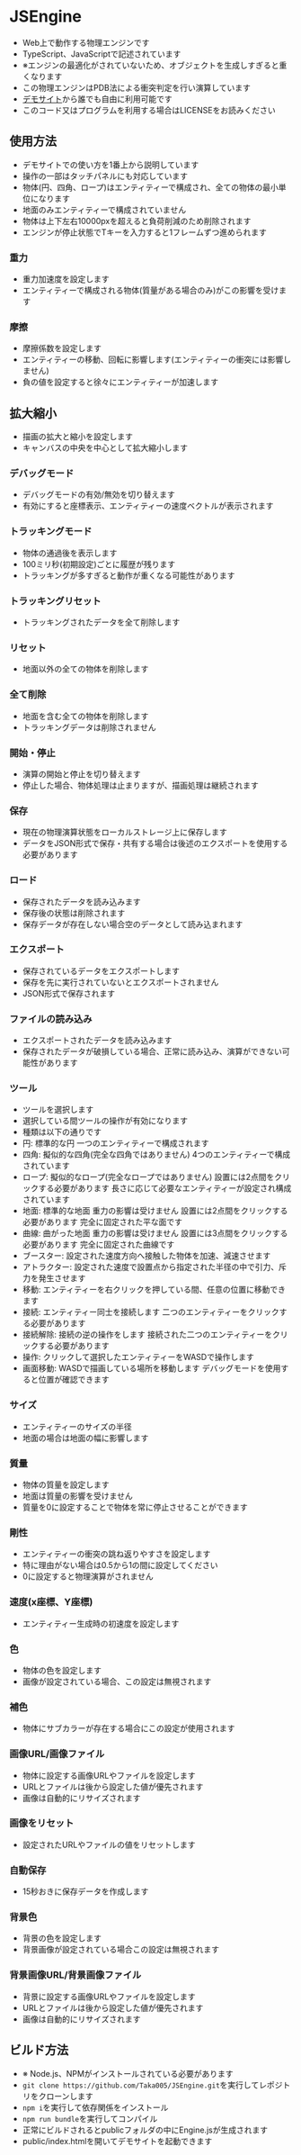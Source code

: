 # JSEngine
- Web上で動作する物理エンジンです
- TypeScript、JavaScriptで記述されています
- ※エンジンの最適化がされていないため、オブジェクトを生成しすぎると重くなります
- この物理エンジンはPDB法による衝突判定を行い演算しています
- [デモサイト](https://taka005.github.io/JSEngine/)から誰でも自由に利用可能です
- このコード又はプログラムを利用する場合はLICENSEをお読みください
## 使用方法
- デモサイトでの使い方を1番上から説明しています
- 操作の一部はタッチパネルにも対応しています
- 物体(円、四角、ロープ)はエンティティーで構成され、全ての物体の最小単位になります
- 地面のみエンティティーで構成されていません
- 物体は上下左右10000pxを超えると負荷削減のため削除されます
- エンジンが停止状態でTキーを入力すると1フレームずつ進められます
### 重力
- 重力加速度を設定します
- エンティティーで構成される物体(質量がある場合のみ)がこの影響を受けます
### 摩擦
- 摩擦係数を設定します
- エンティティーの移動、回転に影響します(エンティティーの衝突には影響しません)
- 負の値を設定すると徐々にエンティティーが加速します
## 拡大縮小
- 描画の拡大と縮小を設定します
- キャンバスの中央を中心として拡大縮小します
### デバッグモード
- デバッグモードの有効/無効を切り替えます
- 有効にすると座標表示、エンティティーの速度ベクトルが表示されます
### トラッキングモード
- 物体の通過後を表示します
- 100ミリ秒(初期設定)ごとに履歴が残ります
- トラッキングが多すぎると動作が重くなる可能性があります
### トラッキングリセット
- トラッキングされたデータを全て削除します
### リセット
- 地面以外の全ての物体を削除します
### 全て削除
- 地面を含む全ての物体を削除します
- トラッキングデータは削除されません
### 開始・停止
- 演算の開始と停止を切り替えます
- 停止した場合、物体処理は止まりますが、描画処理は継続されます
### 保存
- 現在の物理演算状態をローカルストレージ上に保存します
- データをJSON形式で保存・共有する場合は後述のエクスポートを使用する必要があります
### ロード
- 保存されたデータを読み込みます
- 保存後の状態は削除されます
- 保存データが存在しない場合空のデータとして読み込まれます
### エクスポート
- 保存されているデータをエクスポートします
- 保存を先に実行されていないとエクスポートされません
- JSON形式で保存されます
### ファイルの読み込み
- エクスポートされたデータを読み込みます
- 保存されたデータが破損している場合、正常に読み込み、演算ができない可能性があります
### ツール
- ツールを選択します
- 選択している間ツールの操作が有効になります
- 種類は以下の通りです
- 円: 標準的な円 一つのエンティティーで構成されます
- 四角: 擬似的な四角(完全な四角ではありません) 4つのエンティティーで構成されています
- ロープ: 擬似的なロープ(完全なロープではありません) 設置には2点間をクリックする必要があります 長さに応じて必要なエンティティーが設定され構成されています
- 地面: 標準的な地面 重力の影響は受けません 設置には2点間をクリックする必要があります 完全に固定された平な面です
- 曲線: 曲がった地面 重力の影響は受けません 設置には3点間をクリックする必要があります 完全に固定された曲線です
- ブースター: 設定された速度方向へ接触した物体を加速、減速させます
- アトラクター: 設定された速度で設置点から指定された半径の中で引力、斥力を発生させます
- 移動: エンティティーを右クリックを押している間、任意の位置に移動できます
- 接続: エンティティー同士を接続します 二つのエンティティーをクリックする必要があります
- 接続解除: 接続の逆の操作をします 接続された二つのエンティティーをクリックする必要があります
- 操作: クリックして選択したエンティティーをWASDで操作します
- 画面移動: WASDで描画している場所を移動します デバッグモードを使用すると位置が確認できます
### サイズ
- エンティティーのサイズの半径
- 地面の場合は地面の幅に影響します
### 質量
- 物体の質量を設定します
- 地面は質量の影響を受けません
- 質量を0に設定することで物体を常に停止させることができます
### 剛性
- エンティティーの衝突の跳ね返りやすさを設定します
- 特に理由がない場合は0.5から1の間に設定してください
- 0に設定すると物理演算がされません
### 速度(x座標、Y座標)
- エンティティー生成時の初速度を設定します
### 色
- 物体の色を設定します
- 画像が設定されている場合、この設定は無視されます
### 補色
- 物体にサブカラーが存在する場合にこの設定が使用されます
### 画像URL/画像ファイル
- 物体に設定する画像URLやファイルを設定します
- URLとファイルは後から設定した値が優先されます
- 画像は自動的にリサイズされます
### 画像をリセット
- 設定されたURLやファイルの値をリセットします
### 自動保存
- 15秒おきに保存データを作成します
### 背景色
- 背景の色を設定します
- 背景画像が設定されている場合この設定は無視されます
### 背景画像URL/背景画像ファイル
- 背景に設定する画像URLやファイルを設定します
- URLとファイルは後から設定した値が優先されます
- 画像は自動的にリサイズされます
## ビルド方法
- ※ Node.js、NPMがインストールされている必要があります
- `git clone https://github.com/Taka005/JSEngine.git`を実行してレポジトリをクローンします
- `npm i`を実行して依存関係をインストール
- `npm run bundle`を実行してコンパイル
- 正常にビルドされるとpublicフォルダの中にEngine.jsが生成されます
- public/index.htmlを開いてデモサイトを起動できます